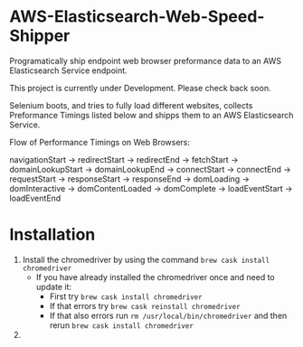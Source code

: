 # AWS-Elasticsearch-Web-Speed-Shipper

Programatically ship endpoint web browser preformance data to an AWS Elasticsearch Service endpoint.

This project is currently under Development. Please check back soon.

Selenium boots, and tries to fully load different websites, collects Preformance Timings listed below and shipps them to an AWS Elasticsearch Service.

Flow of Performance Timings on Web Browsers:

navigationStart -> redirectStart -> redirectEnd -> fetchStart -> domainLookupStart -> domainLookupEnd 
-> connectStart -> connectEnd -> requestStart -> responseStart -> responseEnd 
-> domLoading -> domInteractive -> domContentLoaded -> domComplete -> loadEventStart -> loadEventEnd



# Installation
1. Install the chromedriver by using the command `brew cask install chromedriver`
    - If you have already installed the chromedriver once and need to update it:
        - First try `brew cask install chromedriver`
        - If that errors try `brew cask reinstall chromedriver`
        - If that also errors run `rm /usr/local/bin/chromedriver` and then rerun `brew cask install chromedriver`
2. 
